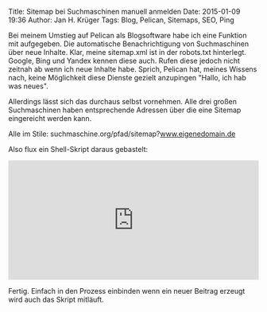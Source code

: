 Title: Sitemap bei Suchmaschinen manuell anmelden
Date: 2015-01-09 19:36
Author: Jan H. Krüger
Tags: Blog, Pelican, Sitemaps, SEO, Ping

Bei meinem Umstieg auf Pelican als Blogsoftware habe ich eine Funktion mit aufgegeben. Die automatische Benachrichtigung von Suchmaschinen über neue Inhalte. Klar, meine sitemap.xml ist in der robots.txt hinterlegt. Google, Bing und Yandex kennen diese auch. Rufen diese jedoch nicht zeitnah ab wenn ich neue Inhalte habe. Sprich, Pelican hat, meines Wissens nach, keine Möglichkeit diese Dienste gezielt anzupingen "Hallo, ich hab was neues".

Allerdings lässt sich das durchaus selbst vornehmen. Alle drei großen Suchmaschinen haben entsprechende Adressen über die eine Sitemap eingereicht werden kann. 

Alle im Stile:
   suchmaschine.org/pfad/sitemap?www.eigenedomain.de



Also flux ein Shell-Skript daraus gebastelt:

<iframe style="border: none; width: 100%;" src="https://janhkrueger.de/stikked/view/embed/d838d058" height="240" width="320"></iframe>


Fertig. Einfach in den Prozess einbinden wenn ein neuer Beitrag erzeugt wird auch das Skript mitläuft.
